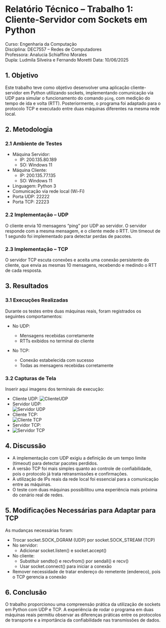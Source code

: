 # Relatório Técnico – Trabalho 1: Cliente-Servidor com Sockets em Python

Curso: Engenharia da Computação  
Disciplina: DEC7557 – Redes de Computadores  
Professora: Analucia Schiaffino Morales  
Dupla: Ludmila Silveira e Fernando Moretti
Data: 10/06/2025

## 1. Objetivo

Este trabalho teve como objetivo desenvolver uma aplicação cliente-servidor em Python utilizando sockets, implementando comunicação via UDP para simular o funcionamento do comando `ping`, com medição do tempo de ida e volta (RTT). Posteriormente, o programa foi adaptado para o protocolo TCP e executado entre duas máquinas diferentes na mesma rede local.

## 2. Metodologia

### 2.1 Ambiente de Testes

- Máquina Servidor:
  - IP: 200.135.80.189
  - SO: Windows 11
- Máquina Cliente:
  - IP: 200.135.77.135
  - SO: Windows 11
- Linguagem: Python 3
- Comunicação via rede local (Wi-Fi)
- Porta UDP: 22222
- Porta TCP: 22223

### 2.2 Implementação – UDP

O cliente envia 10 mensagens “ping” por UDP ao servidor. O servidor responde com a mesma mensagem, e o cliente mede o RTT. Um timeout de 1 segundo foi implementado para detectar perdas de pacotes.

### 2.3 Implementação – TCP

O servidor TCP escuta conexões e aceita uma conexão persistente do cliente, que envia as mesmas 10 mensagens, recebendo e medindo o RTT de cada resposta.

## 3. Resultados

### 3.1 Execuções Realizadas

Durante os testes entre duas máquinas reais, foram registrados os seguintes comportamentos:

- No UDP:
  - Mensagens recebidas corretamente
  - RTTs exibidos no terminal do cliente

- No TCP:
  - Conexão estabelecida com sucesso
  - Todas as mensagens recebidas corretamente

### 3.2 Capturas de Tela

Inserir aqui imagens dos terminais de execução:

- Cliente UDP:
![ClienteUDP](https://github.com/user-attachments/assets/52e8546a-a1cc-41e2-bdd9-45b930314574)
- Servidor UDP:  
![Servidor UDP](https://github.com/user-attachments/assets/a4f34f2e-4e1f-4606-b15a-f8502c567d00)
- Cliente TCP:  
![Cliente TCP](https://github.com/user-attachments/assets/bdc2c63e-68a5-443b-b8f4-f20b07706969)
- Servidor TCP:
- ![Servidor TCP](https://github.com/user-attachments/assets/ebccc121-f745-4409-8d35-4225aca9548a)

## 4. Discussão

- A implementação com UDP exigiu a definição de um tempo limite (timeout) para detectar pacotes perdidos.
- A versão TCP foi mais simples quanto ao controle de confiabilidade, pois o protocolo já trata retransmissões e confirmações.
- A utilização de IPs reais da rede local foi essencial para a comunicação entre as máquinas.
- O teste com duas máquinas possibilitou uma experiência mais próxima do cenário real de redes.

## 5. Modificações Necessárias para Adaptar para TCP

As mudanças necessárias foram:

- Trocar socket.SOCK_DGRAM (UDP) por socket.SOCK_STREAM (TCP)
- No servidor:
  - Adicionar socket.listen() e socket.accept()
- No cliente:
  - Substituir sendto() e recvfrom() por sendall() e recv()
  - Usar socket.connect() para iniciar a conexão
- Remover necessidade de tratar endereço do remetente (endereco), pois o TCP gerencia a conexão

## 6. Conclusão

O trabalho proporcionou uma compreensão prática da utilização de sockets em Python com UDP e TCP. A experiência de rodar o programa em duas máquinas reais permitiu observar as diferenças práticas entre os protocolos de transporte e a importância da confiabilidade nas transmissões de dados.

